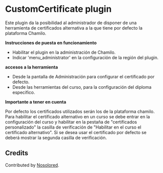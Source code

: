 CustomCertificate plugin
===============
Este plugin da la posibilidad al administrador de disponer de una herramienta de certificados alternativa
 a la que tiene por defecto la plataforma Chamilo.

**Instrucciones de puesta en funcionamiento**

- Habilitar el plugin en la administraci&oacute;n de Chamilo.
- Indicar 'menu_administrator' en la configuración de la región del plugin.

**accesos a la herramienta**

- Desde la pantalla de Administración para configurar el certificado por defecto.
- Desde las herramientas del curso, para la configuración del diploma especifico.

**Importante a tener en cuenta**

Por defecto los certificados utilizados serán los de la plataforma chamilo. Para habilitar el certificado alternativo
en un curso se debe entrar en la configuración del curso y habilitar en la pestaña de "certificados personalizado" la 
casilla de verificación de "Habilitar en el curso el certificado alternativo".
Si se desea usar el certificado por defecto se deberá mostrar la segunda casilla de verificación.


Credits
-------
Contributed by [Nosolored](https://www.nosolored.com/).